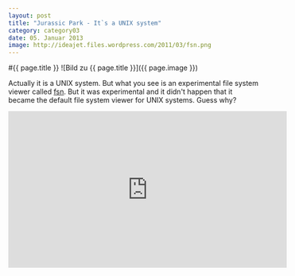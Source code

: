 ```yaml
---
layout: post
title: "Jurassic Park - It`s a UNIX system"
category: category03
date: 05. Januar 2013
image: http://ideajet.files.wordpress.com/2011/03/fsn.png
---
```


#{{ page.title }}
![Bild zu {{ page.title }}]({{ page.image }})

Actually it is a UNIX system. But what you see is an experimental file system viewer called [fsn](http://en.wikipedia.org/wiki/Fsn). But it was experimental and it didn't happen that it became the default file system viewer for UNIX systems. Guess why?


<iframe width="560" height="315" src="http://www.youtube.com/embed/dxIPcbmo1_U" frameborder="0" allowfullscreen></iframe>